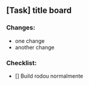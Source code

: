 ## [Task] title board

### Changes:

- one change
- another change

### Checklist:

- [] Build rodou normalmente